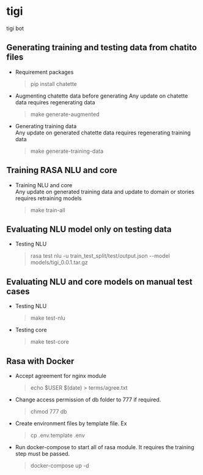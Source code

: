 # tigi

tigi bot 

## Generating training and testing data from chatito files
* Requirement packages
    > pip install chatette

* Augmenting chatette data before generating
Any update on chatette data requires regenerating data
    > make generate-augmented

* Generating training data  
Any update on generated chatette data requires regenerating training data
    > make generate-training-data

## Training RASA NLU and core
* Training NLU and core  
Any update on generated training data and update to domain or stories requires retraining models
    > make train-all

## Evaluating NLU model only on testing data
* Testing NLU
    > rasa test nlu -u train_test_split/test/output.json --model models/tigi_0.0.1.tar.gz

## Evaluating NLU and core models on manual test cases
* Testing NLU
    > make test-nlu

* Testing core
    > make test-core

## Rasa with Docker
* Accept agreement for nginx module
    > echo $USER $(date) > terms/agree.txt
* Change access permission of db folder to 777 if required.
    > chmod 777 db
* Create environment files by template file. Ex
    > cp .env.template .env
* Run docker-compose to start all of rasa module. It requires the training step must be passed.
    > docker-compose up -d

